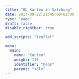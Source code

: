 ```yaml
---
title: "OL Karten in Salzburg"
date: 2017-09-22T21:45:00+02:00
type: "page"
draft: false
disable_rightbar: true

add_scripts: "leaflet"

menu:
  main:
    name: "Karten"
    weight: 110
    identifier: "maps"
    parent: "solv"
---
```


<div id="map" style="width: 100%; height: 600px;"></div>
<script type="text/javascript">
var osm = L.tileLayer('https://{s}.tile.openstreetmap.org/{z}/{x}/{y}.png', {
  maxZoom: 19,
  attribution: 'Map data © <a href="https://www.openstreetmap.org/" target="_blank" rel="noopener">OpenStreetMap</a> and contributors <a href="https://creativecommons.org/licenses/by-sa/2.0/" target="_blank" rel="noopener">CC-BY-SA</a>'
});
var map = L.map('map', { layers: osm, tap: false }).setView([47.5643, 13.1479], 9);
L.control.scale({ imperial: false }).addTo(map);
var geojson;
fetchJSON('/maps/maps.geojson')
  .then(function (data) {
    geojson = L.geoJSON(data, {style: style, onEachFeature: onEachFeature}).addTo(map);
  });
var info = L.control();
info.onAdd = function (map) {
    this._div = L.DomUtil.create('div', 'info'); // create a div with a class "info"
    this.update();
    return this._div;
};
// method that we will use to update the control based on feature properties passed
info.update = function (props, area) {
    var size = '';
    if (area) {
      size = ' ~ ' + (area / 1000000).toFixed(1) + ' km²';
    }
    var created = '', updated = '', title = '';
    if (props) {
      if (props.creationDate) {
        created = '<b>erstellt: </b>' + props.creationDate;
        created += buildNameList(props.createdBy);
        created += '<br />';
      }
      if (props.lastUpdate) {
        updated = '<b>aktualisiert: </b>' + props.lastUpdate;
        updated += buildNameList(props.updatedBy);
        updated += '<br />';
      }
      if (props.name) {
        title = '<h4>' + props.name;
        if (props.type) {
          title += ' <i>/' + props.type + '/</i>';
        }
        title += size + '</h4>'
      }
    }
    this._div.innerHTML = (props
      ? title +
        '<b>Verein: </b>' + props.owner + '<br />' +
        '<b>Äquidistanz: </b>' + props.ae + '<br />' +
        created + updated
      : 'Hover over a map');
};
info.addTo(map);
var legend = L.control({ position: "bottomleft" });
legend.onAdd = function(map) {
  var div = L.DomUtil.create("div", "legend");
  div.innerHTML += "<h4>Legende</h4>";
  div.innerHTML += '<i style="background: ' + getColor('AHD') + '"></i><span>AHD</span><br>';
  div.innerHTML += '<i style="background: ' + getColor('HSW') + '"></i><span>HSW</span><br>';
  div.innerHTML += '<i style="background: ' + getColor('SHN') + '"></i><span>SHN</span><br>';
  div.innerHTML += '<i style="background: ' + getColor('TVZ') + '"></i><span>TVZ</span><br>';
  div.innerHTML += '<i style="background: ' + getColor('x') + '"></i><span>Andere</span><br>';
  return div;
};
legend.addTo(map);
</script>
